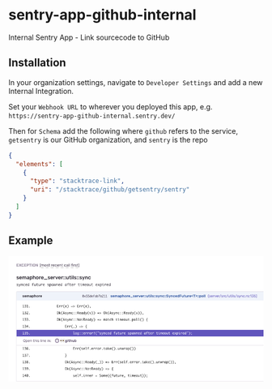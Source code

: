 # sentry-app-github-internal
Internal Sentry App - Link sourcecode to GitHub

## Installation
In your organization settings, navigate to `Developer Settings` and add a new Internal Integration.

Set your `Webhook URL` to wherever you deployed this app, e.g. `https://sentry-app-github-internal.sentry.dev/`

Then for `Schema` add the following where `github` refers to the service, `getsentry` is our GitHub organization, and `sentry` is the repo

```json
{
  "elements": [
    {
      "type": "stacktrace-link",
      "uri": "/stacktrace/github/getsentry/sentry"
    }
  ]
}
```

## Example
![Example Screenshot](example.png)
